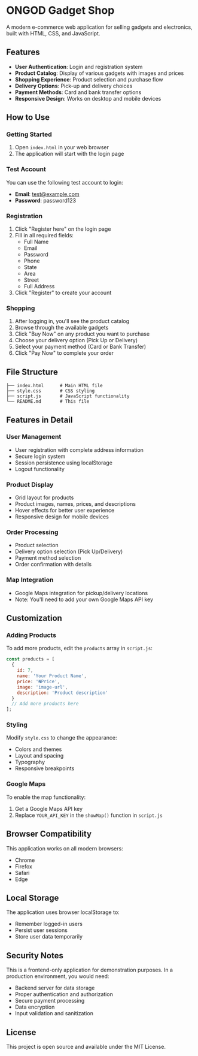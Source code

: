 # ONGOD Gadget Shop

A modern e-commerce web application for selling gadgets and electronics, built with HTML, CSS, and JavaScript.

## Features

- **User Authentication**: Login and registration system
- **Product Catalog**: Display of various gadgets with images and prices
- **Shopping Experience**: Product selection and purchase flow
- **Delivery Options**: Pick-up and delivery choices
- **Payment Methods**: Card and bank transfer options
- **Responsive Design**: Works on desktop and mobile devices

## How to Use

### Getting Started

1. Open `index.html` in your web browser
2. The application will start with the login page

### Test Account

You can use the following test account to login:
- **Email**: test@example.com
- **Password**: password123

### Registration

1. Click "Register here" on the login page
2. Fill in all required fields:
   - Full Name
   - Email
   - Password
   - Phone
   - State
   - Area
   - Street
   - Full Address
3. Click "Register" to create your account

### Shopping

1. After logging in, you'll see the product catalog
2. Browse through the available gadgets
3. Click "Buy Now" on any product you want to purchase
4. Choose your delivery option (Pick Up or Delivery)
5. Select your payment method (Card or Bank Transfer)
6. Click "Pay Now" to complete your order

## File Structure

```
├── index.html      # Main HTML file
├── style.css       # CSS styling
├── script.js       # JavaScript functionality
└── README.md       # This file
```

## Features in Detail

### User Management
- User registration with complete address information
- Secure login system
- Session persistence using localStorage
- Logout functionality

### Product Display
- Grid layout for products
- Product images, names, prices, and descriptions
- Hover effects for better user experience
- Responsive design for mobile devices

### Order Processing
- Product selection
- Delivery option selection (Pick Up/Delivery)
- Payment method selection
- Order confirmation with details

### Map Integration
- Google Maps integration for pickup/delivery locations
- Note: You'll need to add your own Google Maps API key

## Customization

### Adding Products
To add more products, edit the `products` array in `script.js`:

```javascript
const products = [
  {
    id: 7,
    name: 'Your Product Name',
    price: '₦Price',
    image: 'image-url',
    description: 'Product description'
  }
  // Add more products here
];
```

### Styling
Modify `style.css` to change the appearance:
- Colors and themes
- Layout and spacing
- Typography
- Responsive breakpoints

### Google Maps
To enable the map functionality:
1. Get a Google Maps API key
2. Replace `YOUR_API_KEY` in the `showMap()` function in `script.js`

## Browser Compatibility

This application works on all modern browsers:
- Chrome
- Firefox
- Safari
- Edge

## Local Storage

The application uses browser localStorage to:
- Remember logged-in users
- Persist user sessions
- Store user data temporarily

## Security Notes

This is a frontend-only application for demonstration purposes. In a production environment, you would need:
- Backend server for data storage
- Proper authentication and authorization
- Secure payment processing
- Data encryption
- Input validation and sanitization

## License

This project is open source and available under the MIT License. 